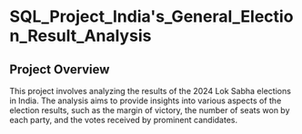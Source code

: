 # SQL_Project_India's_General_Election_Result_Analysis
## Project Overview

This project involves analyzing the results of the 2024 Lok Sabha elections in India. The analysis aims to provide insights into various aspects of the election results, such as the margin of victory, the number of seats won by each party, and the votes received by prominent candidates.
